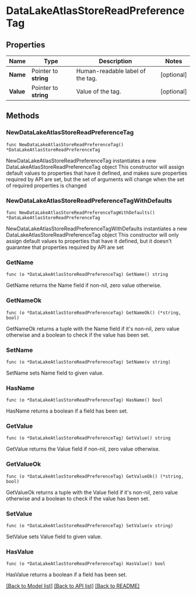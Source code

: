 # DataLakeAtlasStoreReadPreferenceTag

## Properties

Name | Type | Description | Notes
------------ | ------------- | ------------- | -------------
**Name** | Pointer to **string** | Human-readable label of the tag. | [optional] 
**Value** | Pointer to **string** | Value of the tag. | [optional] 

## Methods

### NewDataLakeAtlasStoreReadPreferenceTag

`func NewDataLakeAtlasStoreReadPreferenceTag() *DataLakeAtlasStoreReadPreferenceTag`

NewDataLakeAtlasStoreReadPreferenceTag instantiates a new DataLakeAtlasStoreReadPreferenceTag object
This constructor will assign default values to properties that have it defined,
and makes sure properties required by API are set, but the set of arguments
will change when the set of required properties is changed

### NewDataLakeAtlasStoreReadPreferenceTagWithDefaults

`func NewDataLakeAtlasStoreReadPreferenceTagWithDefaults() *DataLakeAtlasStoreReadPreferenceTag`

NewDataLakeAtlasStoreReadPreferenceTagWithDefaults instantiates a new DataLakeAtlasStoreReadPreferenceTag object
This constructor will only assign default values to properties that have it defined,
but it doesn't guarantee that properties required by API are set

### GetName

`func (o *DataLakeAtlasStoreReadPreferenceTag) GetName() string`

GetName returns the Name field if non-nil, zero value otherwise.

### GetNameOk

`func (o *DataLakeAtlasStoreReadPreferenceTag) GetNameOk() (*string, bool)`

GetNameOk returns a tuple with the Name field if it's non-nil, zero value otherwise
and a boolean to check if the value has been set.

### SetName

`func (o *DataLakeAtlasStoreReadPreferenceTag) SetName(v string)`

SetName sets Name field to given value.

### HasName

`func (o *DataLakeAtlasStoreReadPreferenceTag) HasName() bool`

HasName returns a boolean if a field has been set.
### GetValue

`func (o *DataLakeAtlasStoreReadPreferenceTag) GetValue() string`

GetValue returns the Value field if non-nil, zero value otherwise.

### GetValueOk

`func (o *DataLakeAtlasStoreReadPreferenceTag) GetValueOk() (*string, bool)`

GetValueOk returns a tuple with the Value field if it's non-nil, zero value otherwise
and a boolean to check if the value has been set.

### SetValue

`func (o *DataLakeAtlasStoreReadPreferenceTag) SetValue(v string)`

SetValue sets Value field to given value.

### HasValue

`func (o *DataLakeAtlasStoreReadPreferenceTag) HasValue() bool`

HasValue returns a boolean if a field has been set.

[[Back to Model list]](../README.md#documentation-for-models) [[Back to API list]](../README.md#documentation-for-api-endpoints) [[Back to README]](../README.md)


